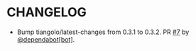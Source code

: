 # CHANGELOG

* Bump tiangolo/latest-changes from 0.3.1 to 0.3.2. PR [#7](https://github.com/goabonga/charts/pull/7) by [@dependabot[bot]](https://github.com/apps/dependabot).

